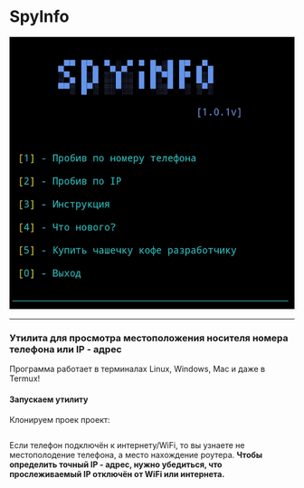 # SpyInfo
![alt text](mainscreen.jpg)
_____
### Утилита для просмотра местоположения носителя номера телефона или IP - адрес

Программа работает в терминалах Linux, Windows, Mac и даже в Termux!

#### Запускаем утилиту
Клонируем проек проект:
```

```
Если телефон подключён к интернету/WiFi, то вы узнаете не местополодение телефона, а место нахождение роутера. **Чтобы определить точный IP - адрес, нужно
убедиться, что прослеживаемый IP отключён от WiFi или интернета.**
